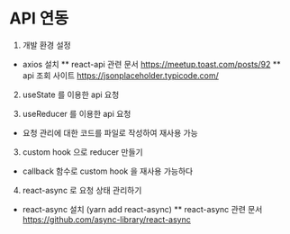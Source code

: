 # API 연동

1. 개발 환경 설정
- axios 설치
** react-api 관련 문서 https://meetup.toast.com/posts/92
** api 조회 사이트 https://jsonplaceholder.typicode.com/

2. useState 를 이용한 api 요청

3. useReducer 를 이용한 api 요청
- 요청 관리에 대한 코드를 파일로 작성하여 재사용 가능

3. custom hook 으로 reducer 만들기
- callback 함수로 custom hook 을 재사용 가능하다

4. react-async 로 요청 상태 관리하기
- react-async 설치 (yarn add react-async)
** react-async 관련 문서 https://github.com/async-library/react-async